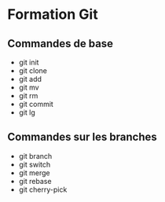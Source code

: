 # Formation Git

## Commandes de base 

- git init
- git clone
- git add
- git mv
- git rm
- git commit
- git lg

## Commandes sur les branches

- git branch
- git switch
- git merge
- git rebase
- git cherry-pick
